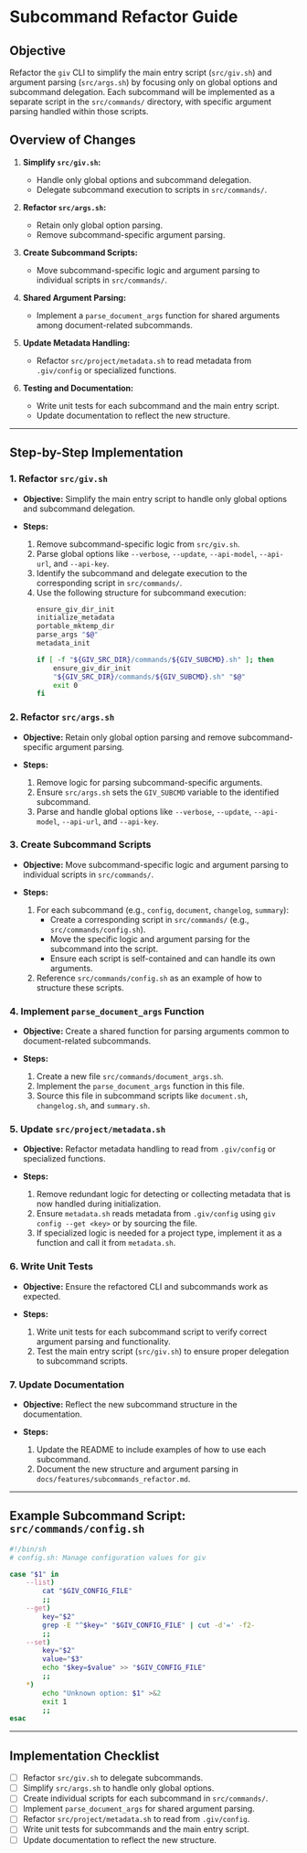 # Subcommand Refactor Guide

## Objective

Refactor the `giv` CLI to simplify the main entry script (`src/giv.sh`) and argument parsing (`src/args.sh`) by focusing only on global options and subcommand delegation. Each subcommand will be implemented as a separate script in the `src/commands/` directory, with specific argument parsing handled within those scripts.

## Overview of Changes

1. **Simplify `src/giv.sh`:**
   - Handle only global options and subcommand delegation.
   - Delegate subcommand execution to scripts in `src/commands/`.

2. **Refactor `src/args.sh`:**
   - Retain only global option parsing.
   - Remove subcommand-specific argument parsing.

3. **Create Subcommand Scripts:**
   - Move subcommand-specific logic and argument parsing to individual scripts in `src/commands/`.

4. **Shared Argument Parsing:**
   - Implement a `parse_document_args` function for shared arguments among document-related subcommands.

5. **Update Metadata Handling:**
   - Refactor `src/project/metadata.sh` to read metadata from `.giv/config` or specialized functions.

6. **Testing and Documentation:**
   - Write unit tests for each subcommand and the main entry script.
   - Update documentation to reflect the new structure.

---

## Step-by-Step Implementation

### 1. Refactor `src/giv.sh`

- **Objective:** Simplify the main entry script to handle only global options and subcommand delegation.

- **Steps:**
  1. Remove subcommand-specific logic from `src/giv.sh`.
  2. Parse global options like `--verbose`, `--update`, `--api-model`, `--api-url`, and `--api-key`.
  3. Identify the subcommand and delegate execution to the corresponding script in `src/commands/`.
  4. Use the following structure for subcommand execution:
     ```bash
     ensure_giv_dir_init
     initialize_metadata
     portable_mktemp_dir
     parse_args "$@"
     metadata_init

     if [ -f "${GIV_SRC_DIR}/commands/${GIV_SUBCMD}.sh" ]; then
         ensure_giv_dir_init
         "${GIV_SRC_DIR}/commands/${GIV_SUBCMD}.sh" "$@"
         exit 0
     fi
     ```

### 2. Refactor `src/args.sh`

- **Objective:** Retain only global option parsing and remove subcommand-specific argument parsing.

- **Steps:**
  1. Remove logic for parsing subcommand-specific arguments.
  2. Ensure `src/args.sh` sets the `GIV_SUBCMD` variable to the identified subcommand.
  3. Parse and handle global options like `--verbose`, `--update`, `--api-model`, `--api-url`, and `--api-key`.

### 3. Create Subcommand Scripts

- **Objective:** Move subcommand-specific logic and argument parsing to individual scripts in `src/commands/`.

- **Steps:**
  1. For each subcommand (e.g., `config`, `document`, `changelog`, `summary`):
     - Create a corresponding script in `src/commands/` (e.g., `src/commands/config.sh`).
     - Move the specific logic and argument parsing for the subcommand into the script.
     - Ensure each script is self-contained and can handle its own arguments.
  2. Reference `src/commands/config.sh` as an example of how to structure these scripts.

### 4. Implement `parse_document_args` Function

- **Objective:** Create a shared function for parsing arguments common to document-related subcommands.

- **Steps:**
  1. Create a new file `src/commands/document_args.sh`.
  2. Implement the `parse_document_args` function in this file.
  3. Source this file in subcommand scripts like `document.sh`, `changelog.sh`, and `summary.sh`.

### 5. Update `src/project/metadata.sh`

- **Objective:** Refactor metadata handling to read from `.giv/config` or specialized functions.

- **Steps:**
  1. Remove redundant logic for detecting or collecting metadata that is now handled during initialization.
  2. Ensure `metadata.sh` reads metadata from `.giv/config` using `giv config --get <key>` or by sourcing the file.
  3. If specialized logic is needed for a project type, implement it as a function and call it from `metadata.sh`.

### 6. Write Unit Tests

- **Objective:** Ensure the refactored CLI and subcommands work as expected.

- **Steps:**
  1. Write unit tests for each subcommand script to verify correct argument parsing and functionality.
  2. Test the main entry script (`src/giv.sh`) to ensure proper delegation to subcommand scripts.

### 7. Update Documentation

- **Objective:** Reflect the new subcommand structure in the documentation.

- **Steps:**
  1. Update the README to include examples of how to use each subcommand.
  2. Document the new structure and argument parsing in `docs/features/subcommands_refactor.md`.

---

## Example Subcommand Script: `src/commands/config.sh`

```bash
#!/bin/sh
# config.sh: Manage configuration values for giv

case "$1" in
    --list)
        cat "$GIV_CONFIG_FILE"
        ;;
    --get)
        key="$2"
        grep -E "^$key=" "$GIV_CONFIG_FILE" | cut -d'=' -f2-
        ;;
    --set)
        key="$2"
        value="$3"
        echo "$key=$value" >> "$GIV_CONFIG_FILE"
        ;;
    *)
        echo "Unknown option: $1" >&2
        exit 1
        ;;
esac
```

---

## Implementation Checklist

- [ ] Refactor `src/giv.sh` to delegate subcommands.
- [ ] Simplify `src/args.sh` to handle only global options.
- [ ] Create individual scripts for each subcommand in `src/commands/`.
- [ ] Implement `parse_document_args` for shared argument parsing.
- [ ] Refactor `src/project/metadata.sh` to read from `.giv/config`.
- [ ] Write unit tests for subcommands and the main entry script.
- [ ] Update documentation to reflect the new structure.

